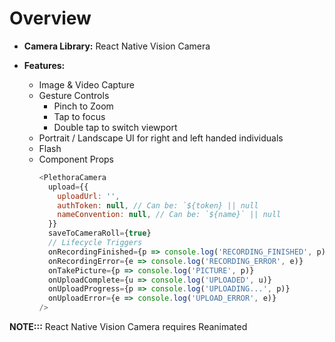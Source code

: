 # Overview

- **Camera Library:** React Native Vision Camera
- **Features:**

  - Image & Video Capture
  - Gesture Controls
    - Pinch to Zoom
    - Tap to focus
    - Double tap to switch viewport
  - Portrait / Landscape UI for right and left handed individuals
  - Flash
  - Component Props
    ```javascript
    <PlethoraCamera
      upload={{
        uploadUrl: '',
        authToken: null, // Can be: `${token} || null
        nameConvention: null, // Can be: `${name}` || null
      }}
      saveToCameraRoll={true}
      // Lifecycle Triggers
      onRecordingFinished={p => console.log('RECORDING_FINISHED', p)}
      onRecordingError={e => console.log('RECORDING_ERROR', e)}
      onTakePicture={p => console.log('PICTURE', p)}
      onUploadComplete={u => console.log('UPLOADED', u)}
      onUploadProgress={p => console.log('UPLOADING...', p)}
      onUploadError={e => console.log('UPLOAD_ERROR', e)}
    />
    ```

**NOTE:::** React Native Vision Camera requires Reanimated
